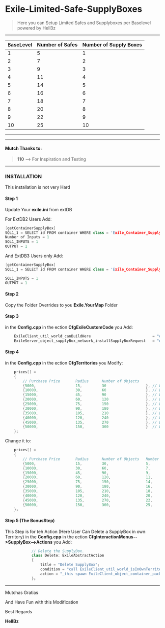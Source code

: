 # Exile-Limited-Safe-SupplyBoxes
>Here you can Setup Limited Safes and Supplyboxes per Baselevel                              
>powered by HellBz
***

BaseLevel | Number of Safes | Number of Supply Boxes
------------ | ------------- | -------------
1 | 5 | 1
2 | 7 | 2
3 | 9 | 3
4 | 11 | 4
5 | 14 | 5
6 | 16 | 6
7 | 18 | 7
8 | 20 | 8
9 | 22 | 9
10 | 25 | 10


***


***                                                                                                             
 #### Mutch Thanks to:                                                                                            
 >   **110** --> For Inspiration and Testing                                                    
***
### INSTALLATION

This installation is not very Hard

#### Step 1
Update Your **exile.ini** from extDB

For ExtDB2 Users Add:
```c++
[getContainerSupplyBox]
SQL1_1 = SELECT id FROM container WHERE class = 'Exile_Container_SupplyBox' && territory_id = ?
Number of Inputs = 1
SQL1_INPUTS = 1
OUTPUT = 1
```  

And ExtDB3 Users only Add:
```c++
[getContainerSupplyBox]
SQL1_1 = SELECT id FROM container WHERE class = 'Exile_Container_SupplyBox' && territory_id = ?

SQL1_INPUTS = 1
OUTPUT = 1
```  

#### Step 2
Copy the Folder Overrides to you **Exile.YourMap** Folder

#### Step 3
in the **Config.cpp** in the ection **__CfgExileCustomCode__** you Add:
```c++
	ExileClient_util_world_canBuildHere                            = "overrides\ExileClient_util_world_canBuildHere.sqf";
	ExileServer_object_supplyBox_network_installSupplyBoxRequest   = "overrides\ExileServer_object_supplyBox_network_installSupplyBoxRequest.sqf";
```  

#### Step 4
in the **Config.cpp** in the ection **__CfgTerritories__** you Modify:

```c++
	prices[] = 
	{
		// Purchase Price 		Radius 		Number of Objects
		{5000,					15,			30 					}, // Level 1
		{10000,					30,			60 					}, // Level 2 
		{15000,					45,			90 					}, // Level 3
		{20000,					60,			120					}, // Level 4
		{25000,					75,			150					}, // Level 5
		{30000,					90,			180					}, // Level 6
		{35000,					105,		210					}, // Level 7
		{40000,					120,		240					}, // Level 8
		{45000,					135,		270					}, // Level 9
		{50000,					150,		300					}  // Level 10
	};
``` 

Change it to:

```c++
	prices[] = 
	{
		// Purchase Price 		Radius 		Number of Objects	Number of Safes		Number of Boxes		Number of Crates    Number of Tends
		{5000,                  15,         30,                 5,                  1                   5                   5                   }, // Level 1
		{10000,                 30,         60,                 7,                  2                   5                   5                   }, // Level 2 
		{15000,                 45,         90,                 9,                  3                   5                   5                   }, // Level 3
		{20000,                 60,         120,                11,                 4                   5                   5                   }, // Level 4
		{25000,                 75,         150,                14,                 5                   10                  10                  }, // Level 5
		{30000,                 90,         180,                16,                 6                   10                  10                  }, // Level 6
		{35000,                 105,        210,                18,                 7                   10                  10                  }, // Level 7
		{40000,                 120,        240,                20,                 8                   15                  15                  }, // Level 8
		{45000,                 135,        270,                22,                 9                   15                  15                  }, // Level 9
		{50000,                 150,        300,                25,                 10                  15                  15                  }  // Level 10
	};
``` 



#### Step 5 **(The BonusStep)**
This Step is for teh Action (Here User Can Delete a SupplyBox in own Territory)
in the **Config.cpp** in the ection **__CfgInteractionMenus-->SupplyBox-->Actions__** you Add:

```c++
			// Delete the SupplyBox.
			class Delete: ExileAbstractAction
			{
				title = "Delete SupplyBox";
				condition = "call ExileClient_util_world_isInOwnTerritory";
				action = "_this spawn ExileClient_object_container_pack";
			};
``` 

***  


Mutchas Gratias

And Have Fun with this Modification


Best Regards

**HellBz**
